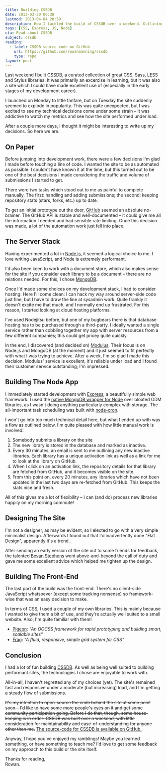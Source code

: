 ```yaml
---
title: Building CSSDB
date: 2013-03-30 00:38
lastmod: 2013-04-04 20:59
description: How I tackled the build of CSSDB over a weekend. Outlining my technological decisions, and how the site kept nice and snappy under heavy load.
tags: [CSS, Express, JS, Node]
cta: Read about CSSDB
subject: cssdb
reading:
  - label: CSSDB source code on GitHub
    url: https://github.com/rowanmanning/cssdb
    type: repo
layout: post
---
```


Last weekend I built [CSSDB][cssdb], a curated collection of great CSS, Sass, LESS and Stylus libraries. It was primarily an excercise in learning, but it was also a site which I could have made excellent use of (especially in the early stages of my development career).

I launched on Monday to little fanfare, but on Tuesday the site suddenly seemed to explode in popularity. This was quite unexpected, but I was excited to see my technical decisions come under some strain – it was addictive to watch my metrics and see how the site performed under load.

After a couple more days, I thought it might be interesting to write up my decisions. So here we are.


On Paper
--------

Before jumping into development work, there were a few decisions I'm glad I made before touching a line of code. I wanted the site to be as automated as possible. I couldn't have known it at the time, but this turned out to be one of the best decisions I made considering the traffic and volume of submissions I started to get.

There were two tasks which stood out to me as painful to complete manually. The first: handling and adding submissions; the second: keeping repository stats (stars, forks, etc.) up to date.

To get an initial prototype out the door, [GitHub][github] seemed an absolute no-brainer. The GitHub API is stable and well-documented – it could give me all the information I needed and had sensible rate limiting. Once this decision was made, a lot of the automation work just fell into place.


The Server Stack
----------------

Having experimented a lot in [Node.js][node], it seemed a logical choice to me. I love writing JavaScript, and Node is extremely performant.

I'd also been keen to work with a document store, which also makes sense for the site if you consider each library to be a document – there are no relations needed. For this, I chose [MongoDB][mongo].

Once I'd made some choices on my development stack, I had to consider hosting. Here I'll come clean: I can hack my way around server-side code just fine, but I have to draw the line at sysadmin work. Quite frankly it doesn't excite me that much, and I normally end up frustrated. For this reason, I started looking at cloud hosting platforms.

I've used Nodejitsu before, but one of my bugbears there is that database hosting has to be purchased through a third-party. I ideally wanted a single service rather than cobbling together my app with server resources from a few different companies; this could get pricey quite quickly.

In the end, I discovered (and decided on) [Modulus][modulus]. Their focus is on Node.js and MongoDB (at the moment) and it just seemed to fit perfectly with what I was trying to achieve. After a week, I'm so glad I made this decision. Modulus' service is excellent, it's reliable under load and I found their customer service outstanding; I'm impressed.


Building The Node App
---------------------

I immediately started development with [Express][express], a beautifully simple web framework. I used the [native MongoDB wrapper for Node][node-mongo] over bloated ODM libraries, as I wasn't doing anything particularly complex with storage. The all-important task scheduling was built with [node-cron][node-cron].

I won't go into too much technical detail here, but what I ended up with was a flow as outlined below. I'm quite pleased with how little manual work is involved:

1. Somebody submits a library on the site
2. The new library is stored in the database and marked as inactive.
3. Every 30 minutes, an email is sent to me outlining any new inactive libraries. Each library has a unique activation link as well as a link for me to look at the library on GitHub.
4. When I click on an activation link, the repository details for that library are fetched from GitHub, and it becomes visible on the site.
5. From this point on, every 20 minutes, any libraries which have not been updated in the last two days are re-fetched from GitHub. This keeps the stats nice and fresh.

All of this gives me a lot of flexibility – I can (and do) process new libraries happily on my morning commute!


Designing The Site
------------------

I'm not a designer, as may be evident, so I elected to go with a very simple minimalist design. Afterwards I found out that I'd inadvertently done "Flat Design", apparently it's a trend.

After sending an early version of the site out to some friends for feedback, the talented [Bevan Stephens][bevan] went above-and-beyond the call of duty and gave me some excellent advice which helped me tighten up the design.


Building The Front-End
----------------------

The last part of the build was the front-end. There's no client-side JavaScript whatsoever (except some tracking nonsense) so framework-wise that was an easy decision to make.

In terms of CSS, I used a couple of my own libraries. This is mainly because I wanted to give them a bit of use, and they're actually well suited to a small website. Also, I'm quite familiar with them!

* [Pigeon][pigeon]: *"An OOCSS framework for rapid prototyping and building smart, scalable sites"*
* [Frag][frag]: *"A fluid, responsive, simple grid system for CSS"*


Conclusion
----------

I had a lot of fun building [CSSDB][cssdb]. As well as being well suited to building performant sites, the technologies I chose are enjoyable to work with.

All-in-all, I haven't regretted any of my choices (yet). The site's remained fast and responsive under a moderate (but increasing) load, and I'm getting a steady flow of submissions.

<p>
    <s>It's my intention to open-source the code behind the site at some point soon – I'd like to have some more people's eyes on it and get some community participation going. Before I do that, though, some house-keeping is in order: CSSDB was built over a weekend, with little consideration for maintainability and ease-of-understanding for anyone other than me.</s>
    <ins>The source-code for CSSDB is <a href="https://github.com/rowanmanning/cssdb">available on GitHub</a>.</ins>
</p>

Anyway, I hope you've enjoyed my ramblings! Maybe you learned something, or have something to teach me? I'd love to get some feedback on my approach to this build or the site itself.

Thanks for reading,  
Rowan.


[bevan]: http://bevanstephens.com/
[cssdb]: http://cssdb.co/
[express]: http://expressjs.com/
[frag]: http://fragcss.com/
[github]: http://github.com/
[modulus]: https://modulus.io/
[mongo]: http://www.mongodb.org/
[node]: http://nodejs.org/
[node-cron]: https://github.com/ncb000gt/node-cron
[node-mongo]: https://github.com/mongodb/node-mongodb-native
[pigeon]: http://pigeoncss.com/
